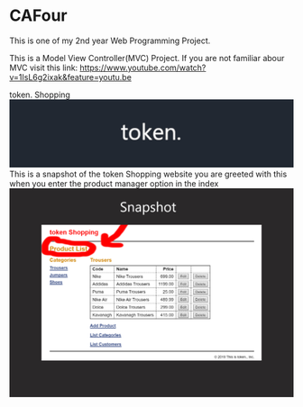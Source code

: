 # CAFour
This is one of my 2nd year Web Programming Project.


This is a Model View Controller(MVC) Project.
If you are not familiar abour MVC visit this link: https://www.youtube.com/watch?v=1IsL6g2ixak&feature=youtu.be


token. Shopping
 <img src="images/tokener.jpeg" alt=""/>
This is a snapshot of the token Shopping website
 you are greeted with this when you enter the product manager option in the index
<img src="images/ProductList.jpeg" alt=""/>
